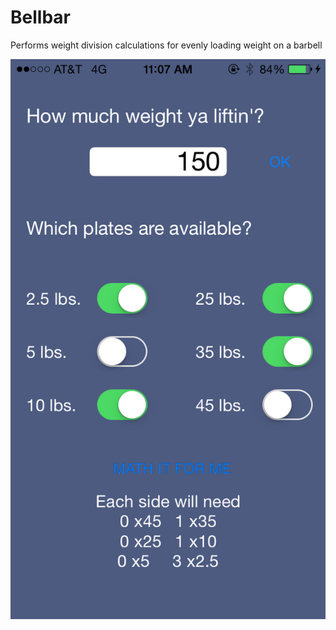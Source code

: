 # Bellbar
Performs weight division calculations for evenly loading weight on a barbell


![](https://github.com/rshnn/Bellbar/blob/master/Screenshots/2015-08-15%2011.07.09.png?raw=true "Optional Title")
